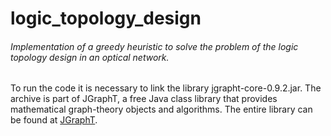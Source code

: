 # logic_topology_design
###### Implementation of a greedy heuristic to solve the problem of the logic topology design in an optical network.

To run the code it is necessary to link the library jgrapht-core-0.9.2.jar. The archive is part of JGraphT, a free Java class library that provides mathematical graph-theory objects and algorithms. The entire library can be found at [JGraphT](https://github.com/jgrapht/jgrapht).
